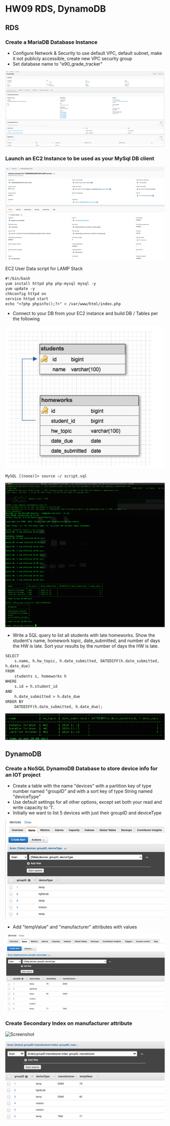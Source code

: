 # HW09 RDS, DynamoDB

## RDS

### Create a MariaDB Database Instance 
- Configure Network & Security to use default VPC, default subnet, make it not publicly accessible, create new VPC security group
- Set database name to "e90_grade_tracker"

![Screenshot](img/img_1.png?raw=true "Screenshot")


### Launch an EC2 Instance to be used as your MySql DB client

![Screenshot](img/img_2.png?raw=true "Screenshot")

EC2 User Data script for LAMP Stack

```
#!/bin/bash
yum install httpd php php-mysql mysql -y
yum update -y
chkconfig httpd on
service httpd start
echo "<?php phpinfo();?>" > /var/www/html/index.php
```

- Connect to your DB from your EC2 instance and build DB / Tables per the following

![Screenshot](img/img_3.png?raw=true "Screenshot")


```
MySQL [(none)]> source ~/ script.sql
```

![Screenshot](img/img_4.png?raw=true "Screenshot")


- Write a SQL query to list all students with late homeworks. Show the student's name, homework topic, date_submitted, and number of days the HW is late. Sort your results by the number of days the HW is late.

```
SELECT 
	s.name, h.hw_topic, h.date_submitted, DATEDIFF(h.date_submitted, h.date_due) 
FROM 
	students s, homeworks h 
WHERE 
	s.id = h.student_id
AND
	h.date_submitted > h.date_due 
ORDER BY 
	DATEDIFF(h.date_submitted, h.date_due);
```

![Screenshot](img/img_5.png?raw=true "Screenshot")


## DynamoDB

### Create a NoSQL DynamoDB Database to store device info for an IOT project
- Create a table with the name "devices" with a partition key of type number named "groupID" and with a sort key of type String named "deviceType"
- Use default settings for all other options, except set both your read and write capacity to '1'.
- Initially we want to list 5 devices with just their groupID and deviceType

![Screenshot](img/img_6.png?raw=true "Screenshot")

- Add "tempValue" and "manufacturer" attributes with values

![Screenshot](img/img_7.png?raw=true "Screenshot")


### Create Secondary Index on manufacturer attribute

![Screenshot](img/img_78png?raw=true "Screenshot")


![Screenshot](img/img_9.png?raw=true "Screenshot")

